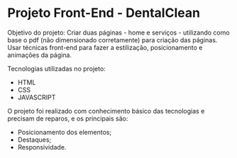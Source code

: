 # Projeto Front-End - DentalClean

Objetivo do projeto: Criar duas páginas - home e serviços - utilizando como base o pdf (não dimensionado corretamente) para criação das páginas. Usar técnicas front-end para fazer a estilização, posicionamento e animações da página.

Tecnologias utilizadas no projeto:
- HTML
- CSS
- JAVASCRIPT

O projeto foi realizado com conhecimento básico das tecnologias e precisam de reparos, e os principais são:
- Posicionamento dos elementos;
- Destaques;
- Responsividade.
